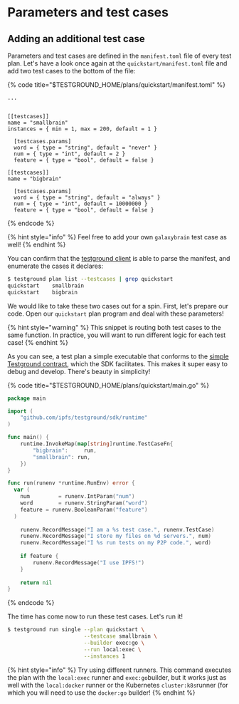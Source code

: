 # Parameters and test cases

## Adding an additional test case

Parameters and test cases are defined in the `manifest.toml` file of every test plan. Let's have a look once again at the `quickstart/manifest.toml` file and add two test cases to the bottom of the file:

{% code title="$TESTGROUND\_HOME/plans/quickstart/manifest.toml" %}
```
...


[[testcases]]
name = "smallbrain"
instances = { min = 1, max = 200, default = 1 }

  [testcases.params]
  word = { type = "string", default = "never" }
  num = { type = "int", default = 2 }
  feature = { type = "bool", default = false }

[[testcases]]
name = "bigbrain"

  [testcases.params]
  word = { type = "string", default = "always" }
  num = { type = "int", default = 10000000 }
  feature = { type = "bool", default = false }
```
{% endcode %}

{% hint style="info" %}
Feel free to add your own `galaxybrain` test case as well!
{% endhint %}

You can confirm that the [testground client](../concepts-and-architecture/daemon-and-client.md#testground-client) is able to parse the manifest, and enumerate the cases it declares:

```bash
$ testground plan list --testcases | grep quickstart
quickstart    smallbrain
quickstart    bigbrain
```

We would like to take these two cases out for a spin. First, let's prepare our code. Open our `quickstart` plan program and deal with these parameters!

{% hint style="warning" %}
This snippet is routing both test cases to the same function. In practice, you will want to run different logic for each test case!
{% endhint %}

As you can see, a test plan a simple executable that conforms to the [simple Testground contract](../concepts-and-architecture/test-structure.md#the-test-plan-less-than-greater-than-testground-contract), which the SDK facilitates. This makes it super easy to debug and develop. There's beauty in simplicity!

{% code title="$TESTGROUND\_HOME/plans/quickstart/main.go" %}
```go
package main

import (
	"github.com/ipfs/testground/sdk/runtime"
)

func main() {
	runtime.InvokeMap(map[string]runtime.TestCaseFn{
		"bigbrain": 	run,
		"smallbrain": run,
	})
}

func run(runenv *runtime.RunEnv) error {
  var (
    num 		= runenv.IntParam("num")
  	word 		= runenv.StringParam("word")
  	feature = runenv.BooleanParam("feature")
  )
  
	runenv.RecordMessage("I am a %s test case.", runenv.TestCase)
	runenv.RecordMessage("I store my files on %d servers.", num)
	runenv.RecordMessage("I %s run tests on my P2P code.", word)
	
	if feature {
		runenv.RecordMessage("I use IPFS!")
	}
	
	return nil
}
```
{% endcode %}

The time has come now to run these test cases. Let's run it!

```bash
$ testground run single --plan quickstart \
                        --testcase smallbrain \
                        --builder exec:go \
                        --run local:exec \
                        --instances 1
```

{% hint style="info" %}
Try using different runners. This command executes the plan with the `local:exec` runner and `exec:go`builder, but it works just as well with the `local:docker` runner or the Kubernetes `cluster:k8s`runner \(for which you will need to use the  `docker:go` builder!
{% endhint %}

